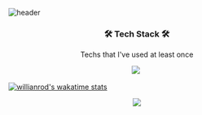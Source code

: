 ![header](https://capsule-render.vercel.app/api?type=rounded&color=auto&height=150&section=header&text=SangWook&fontSize=70&animation=fadeIn)

<h3 align="center">🛠 Tech Stack 🛠</h3>

<p align="center"> Techs that I've used at least once </p>
<p align="center">
  <img src="https://img.shields.io/badge/C++-00599C?style=flat-square&logo=C%2B%2B&logoColor=white"/></a>&nbsp 
</p>

[![willianrod's wakatime stats](https://github-readme-stats.vercel.app/api/wakatime?username=9967han)](https://github.com/9967han/github-readme-stats)

<p align="center">
<a href="https://hits.seeyoufarm.com"><img src="https://hits.seeyoufarm.com/api/count/incr/badge.svg?url=https%3A%2F%2Fgithub.com%2F9967han&count_bg=%2344B23C&title_bg=%23393737&icon=github.svg&icon_color=%2344B23C&title=hits&edge_flat=false"/></a>
</p>
